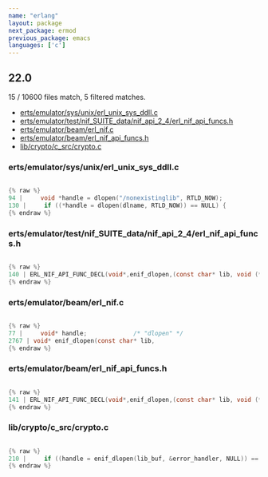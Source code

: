 ```yaml
---
name: "erlang"
layout: package
next_package: ermod
previous_package: emacs
languages: ['c']
---
```

## 22.0
15 / 10600 files match, 5 filtered matches.

 - [erts/emulator/sys/unix/erl_unix_sys_ddll.c](#ertsemulatorsysunixerl_unix_sys_ddllc)
 - [erts/emulator/test/nif_SUITE_data/nif_api_2_4/erl_nif_api_funcs.h](#ertsemulatortestnif_suite_datanif_api_2_4erl_nif_api_funcsh)
 - [erts/emulator/beam/erl_nif.c](#ertsemulatorbeamerl_nifc)
 - [erts/emulator/beam/erl_nif_api_funcs.h](#ertsemulatorbeamerl_nif_api_funcsh)
 - [lib/crypto/c_src/crypto.c](#libcryptoc_srccryptoc)

### erts/emulator/sys/unix/erl_unix_sys_ddll.c

```c

{% raw %}
94 |     void *handle = dlopen("/nonexistinglib", RTLD_NOW);
130 |     if ((*handle = dlopen(dlname, RTLD_NOW)) == NULL) {
{% endraw %}

```
### erts/emulator/test/nif_SUITE_data/nif_api_2_4/erl_nif_api_funcs.h

```c

{% raw %}
140 | ERL_NIF_API_FUNC_DECL(void*,enif_dlopen,(const char* lib, void (*err_handler)(void*,const char*), void* err_arg));
{% endraw %}

```
### erts/emulator/beam/erl_nif.c

```c

{% raw %}
77 |     void* handle;             /* "dlopen" */
2767 | void* enif_dlopen(const char* lib,
{% endraw %}

```
### erts/emulator/beam/erl_nif_api_funcs.h

```c

{% raw %}
141 | ERL_NIF_API_FUNC_DECL(void*,enif_dlopen,(const char* lib, void (*err_handler)(void*,const char*), void* err_arg));
{% endraw %}

```
### lib/crypto/c_src/crypto.c

```c

{% raw %}
210 |     if ((handle = enif_dlopen(lib_buf, &error_handler, NULL)) == NULL)
{% endraw %}

```
